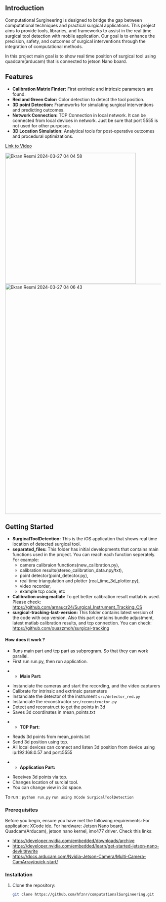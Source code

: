 ## Introduction

Computational Surgineering is designed to bridge the gap between computational techniques and practical surgical applications.
This project aims to provide tools, libraries, and frameworks to assist in the real time surgical tool detection with mobile application. Our goal is to enhance the precision, safety, and outcomes of surgical interventions through the integration of computational methods.

In this project main goal is to show real time position of surgical tool using quadcam(arducam) that is connected to jetson Nano board.

## Features
- **Calibration Matrix Finder:** First extrinsic and intricsic parameters are found.
- **Red and Green Color:** Color detection to detect the tool position.
- **3D point Detection:** Frameworks for simulating surgical interventions and predicting outcomes.
- **Network Connection:** TCP Connection in local network. It can be connected from local devices in network. Just be sure that port 5555 is not used for other purposes.
- **3D Location Simulation:** Analytical tools for post-operative outcomes and procedural optimizations.

[Link to Video](https://drive.google.com/file/d/1ugEHa49tsSA7sB_yQ4dKD5UCxvya_JOo/view?usp=sharing)

<img width="423" alt="Ekran Resmi 2024-03-27 04 04 58" src="https://github.com/hfznr/computationalSurgineering/assets/82381246/881008a9-15c2-4322-80fa-874107c57bcb">

<img width="743" alt="Ekran Resmi 2024-03-27 04 06 43" src="https://github.com/hfznr/computationalSurgineering/assets/82381246/a7165e01-aa41-4f1f-9b71-03c63b016df3">




## Getting Started

- **SurgicalToolDetection:** This is the iOS application that shows real time location of detected surgical tool.
- **separated_files:** This folder has initial developments that contains main functions used in the project. You can reach each function seperately.
  For example:
  - camera calibraion functions(new_calibration.py),
  - calibration results(stereo_calibration_data.npy/txt),
  - point detector(point_detector.py),
  - real time triangulation and plotter (real_time_3d_plotter.py),
  - video recorder,
  - example tcp code, etc
- **Calibration using matlab:** To get better calibration result matlab is used. Please check: https://github.com/arnaucr24/Surgical_Instrument_Tracking_CS
- **surgical-tracking-last-version:** This folder contains latest version of the code with oop version. Also this part contains bundle adjustment, latest matlab calibration results, and tcp connection. You can check: https://github.com/ouazzmoh/surgical-tracking


#### How does it work ?

* Runs main part and tcp part as subprogram. So that they can work parallel.
* First run run.py, then run application.
- - **Main Part:**
* Instanciate the cameras and start the recording, and the video capturers
* Calibrate for intrinsic and extrinsic parameters
* Instanciate the detector of the instrument `src/detector_red.py`
* Instanciate the reconstructor `src/reconstructor.py`
* Detect and reconstruct to get the points in 3d
* Saves 3d coordinates in mean_points.txt
- - **TCP Part:**
* Reads 3d points from mean_points.txt
* Send 3d position using tcp.
* All local devices can connect and listen 3d position from device using ip:192.168.0.57 and port:5555
- - **Application Part:**
* Receives 3d points via tcp.
* Changes location of surcial tool.
* You can change view in 3d space.

To run :
`python run.py`
`run using XCode SurgicalToolDetection`


### Prerequisites

Before you begin, ensure you have met the following requirements:
For application: XCode ide. 
For hardware: Jetson Nano board, Quadcam(Arducam), jetson nano kernel, imx477 driver.
Check this links: 
- https://developer.nvidia.com/embedded/downloads/archive
- https://developer.nvidia.com/embedded/learn/get-started-jetson-nano-devkit#write
- https://docs.arducam.com/Nvidia-Jetson-Camera/Multi-Camera-CamArray/quick-start/


### Installation

1. Clone the repository:
   ```bash
   git clone https://github.com/hfznr/computationalSurgineering.git
